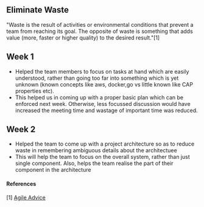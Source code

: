 ## Eliminate Waste
"Waste is the result of activities or environmental conditions that prevent a team from reaching its goal. The opposite of waste is something that adds value (more, faster or higher quality) to the desired result."[1]

## Week 1
+ Helped the team members to focus on tasks at hand which are easily understood, rather than going too far into something which is yet unknown (known concepts like aws, docker,go vs little known like CAP properties etc).
+ This helped us in coming up with a proper basic plan which can be enforced next week. Otherwise, less focussed discussion would have increased the meeting time and wastage of important time was reduced.

## Week 2
+ Helped the team to come up with a project architecture so as to reduce waste in remembering ambiguous details about the architectuee  
+ This will help the team to focus on the overall system, rather than just single component. Also, helps the team realise the part of their component in the architecture


#### References
[1] [Agile Advice](http://www.agileadvice.com/2005/04/27/scrumxplean/eliminate-waste/)
